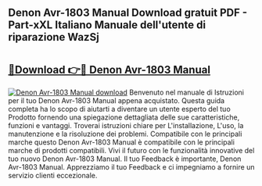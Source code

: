 ## Denon Avr-1803 Manual Download gratuit PDF - Part-xXL Italiano Manuale dell'utente di riparazione WazSj

# <h2><a href="http://dfb1ju.blite.top/?on=Denon+Avr-1803+Manual">🔗Download 👉🔴 Denon Avr-1803 Manual</a></h2>

[![Denon Avr-1803 Manual download](https://i.imgur.com/lujVjoI.png)](http://dfb1ju.blite.top/?on=Denon+Avr-1803+Manual)
Benvenuto nel manuale di Istruzioni per il tuo Denon Avr-1803 Manual appena acquistato. Questa guida completa ha lo scopo di aiutarti a diventare un utente esperto del tuo Prodotto fornendo una spiegazione dettagliata delle sue caratteristiche, funzioni e vantaggi. Troverai istruzioni chiare per L'installazione, L'uso, la manutenzione e la risoluzione dei problemi. Compatibile con le principali marche questo Denon Avr-1803 Manual è compatibile con le principali marche di prodotti compatibili. Vivi il futuro con le funzionalità innovative del tuo nuovo Denon Avr-1803 Manual. Il tuo Feedback è importante, Denon Avr-1803 Manual. Apprezziamo il tuo Feedback e ci impegniamo a fornire un servizio clienti eccezionale.
